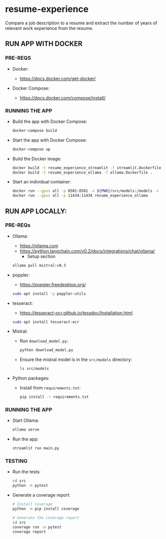 # resume-experience

Compare a job description to a resume and extract the number of years of relevant work experience from the resume.


## RUN APP WITH DOCKER
### PRE-REQS
- Docker:

  - https://docs.docker.com/get-docker/

- Docker Compose:

  - https://docs.docker.com/compose/install/

### RUNNING THE APP
- Build the app with Docker Compose:
  
    ```bash
    docker-compose build
    ```

- Start the app with Docker Compose:

  ```bash
  docker-compose up
  ```

- Build the Docker image:

  ```bash
  docker build -t resume_experience_streamlit -f streamlit.Dockerfile .
  docker build -t resume_experience_ollama -f ollama.Dockerfile .
  ```

- Start an individual container:
  ```bash
  docker run --gpus all -p 8501:8501 -v ${PWD}/src/models:/models -v ${PWD}/src:/src:ro resume_experience_streamlit
  docker run --gpus all -p 11434:11434 resume_experience_ollama
  ```


## RUN APP LOCALLY:
### PRE-REQs

- Ollama:

  - https://ollama.com
  - https://python.langchain.com/v0.2/docs/integrations/chat/ollama/
    - Setup section
  ```bash
  ollama pull mistral:v0.3
  ```

- poppler:

  - https://poppler.freedesktop.org/

  ```bash
  sudo apt install -y poppler-utils
  ```

- tesseract:

  - https://tesseract-ocr.github.io/tessdoc/Installation.html

  ```bash
  sudo apt install tesseract-ocr
  ```

- Mistral:

  - Run `download_model.py`:

    ```bash
    python download_model.py
    ```
  
  - Ensure the mistral model is in the `src/models` directory:

    ```bash
    ls src/models
    ```

- Python packages:

  - Install from `requirements.txt`:

    ```bash
    pip install -r requirements.txt
    ```

### RUNNING THE APP

- Start Ollama:

  ```bash
  ollama serve
  ```

- Run the app:

  ```bash
  streamlit run main.py
  ```

### TESTING
- Run the tests:

  ```bash
  cd src
  python -m pytest
  ```

- Generate a coverage report:

  ```bash
  # Install coverage
  python -m pip install coverage

  # Generate the coverage report
  cd src
  coverage run -m pytest
  coverage report
  ```
